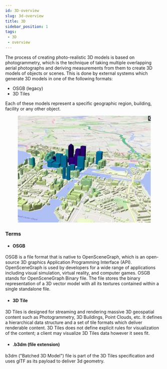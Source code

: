 ```yaml
---
id: 3D-overview
slug: 3d-overview
title: 3D
sidebar_position: 1
tags:
 - 3D
 - overview
---
```


The process of creating photo-realistic 3D models is based on photogrammetry, which is the technique of taking multiple overlapping aerial photographs and deriving measurements from them to create 3D models of objects or scenes. This is done by external systems which generate 3D models in one of the following formats:
* OSGB (legacy)
* 3D Tiles

Each of these models represent a specific geographic region, building, facility or any other object.
<figure>
    <img src="/img/3Dtile.png" style={{"display":"block","marginLeft":"auto","marginRight":"auto","width":"40%"}} />
</figure>

### Terms

* #### OSGB

OSGB is a file format that is native to OpenSceneGraph, which is an open-source 3D graphics Application Programming Interface (API). OpenSceneGraph is used by developers for a wide range of applications including visual simulation, virtual reality, and computer games. OSGB stands for OpenSceneGraph Binary file. The file stores the binary representation of a 3D vector model with all its textures contained within a single standalone file.

* #### 3D Tile

3D Tiles is designed for streaming and rendering massive 3D geospatial content such as Photogrammetry, 3D Buildings, Point Clouds, etc. It defines a hierarchical data structure and a set of tile formats which deliver renderable content. 3D Tiles does not define explicit rules for visualization of the content; a client may visualize 3D Tiles data however it sees fit.

* #### .b3dm (file extension)

b3dm ("Batched 3D Model") file is part of the 3D Tiles specification and uses glTF as its payload to deliver 3d geometry.

